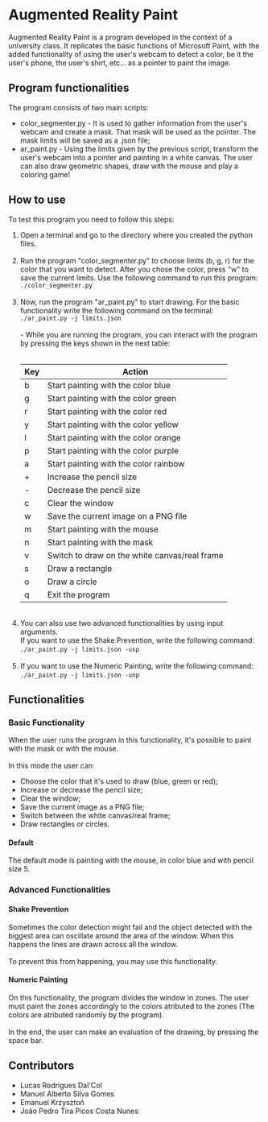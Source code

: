 # Augmented Reality Paint
Augmented Reality Paint is a program developed in the context of a university class. It replicates the basic functions 
of Microsoft Paint, with the added functionality of using the user's webcam to detect a color, be it the user's phone, 
the user's shirt, etc... as a pointer to paint the image. <br>
<TODO Add an image here>

## Program functionalities
The program consists of two main scripts: <br>
- color_segmenter.py - It is used to gather information from the user's webcam and create a mask. That mask will be used
as the pointer. The mask limits will be saved as a .json file; <br>
- ar_paint.py - Using the limits given by the previous script, transform the user's webcam into a pointer and painting 
in a white canvas. The user can also draw geometric shapes, draw with the mouse and play a coloring game!

## How to use
To test this program you need to follow this steps:
<ol>
<li> Open a terminal and go to the directory where you created the python files. </li><br>
<li> Run the program "color_segmenter.py" to choose limits (b, g, r) for the color that you want to detect. After you chose the color, press "w" to save the current limits. Use the following command to run this program: </li>
<code>./color_segmenter.py</code> <br><br>
<li> Now, run the program "ar_paint.py" to start drawing. For the basic functionality write the following command on the terminal:</li>
<code>./ar_paint.py -j limits.json</code> <br><br>
- While you are running the program, you can interact with the program by pressing the keys shown in the next table:<br><br>

| Key         | Action                                          |
| ----------- | -----------                                     |
| b           | Start painting with the color blue              |
| g           | Start painting with the color green             |
| r           | Start painting with the color red               |
| y           | Start painting with the color yellow            |
| l           | Start painting with the color orange            |
| p           | Start painting with the color purple            |
| a           | Start painting with the color rainbow           |
| +           | Increase the pencil size                        |
| -           | Decrease the pencil size                        |
| c           | Clear the window                                |
| w           | Save the current image on a PNG file            |
| m           | Start painting with the mouse                   |
| n           | Start painting with the mask                    |
| v           | Switch to draw on the white canvas/real frame   |
| s           | Draw a rectangle                                |
| o           | Draw a circle                                   |
| q           | Exit the program                                |

<br>
<li> You can also use two advanced functionalities by using input arguments.<br>
If you want to use the Shake Prevention, write the following command: <br>
<code>./ar_paint.py -j limits.json -usp</code> </li><br>
<li> If you want to use the Numeric Painting, write the following command: <br>
<code>./ar_paint.py -j limits.json -unp</code> </li>
</ol>

## Functionalities
### Basic Functionality
When the user runs the program in this functionality, it's possible to paint with the mask or with the mouse.<br><br>
In this mode the user can:
<ul>
<li>Choose the color that it's used to draw (blue, green or red);</li> 
<li>Increase or decrease the pencil size;</li>
<li>Clear the window;</li>
<li>Save the current image as a PNG file;</li>
<li>Switch between the white canvas/real frame;</li>
<li>Draw rectangles or circles.</li>
</ul>

#### Default
The default mode is painting with the mouse, in color blue and with pencil size 5.

### Advanced Functionalities
#### Shake Prevention
Sometimes the color detection might fail and the object detected with the biggest area can oscillate around the area of the window. When this happens the lines are drawn across all the window. <br><br>
To prevent this from happening, you may use this functionality.

#### Numeric Painting
On this functionality, the program divides the window in zones. The user must paint the zones accordingly to the colors atributed to the zones (The colors are atributed randomly by the program). <br><br>
In the end, the user can make an evaluation of the drawing, by pressing the space bar.

## Contributors
<ul>
<li>Lucas Rodrigues Dal'Col</li>
<li>Manuel Alberto Silva Gomes</li>
<li>Emanuel Krzysztoń</li>
<li>João Pedro Tira Picos Costa Nunes</li>
</ul>